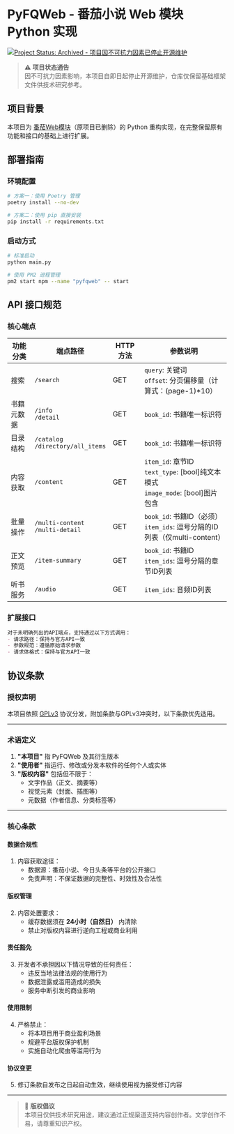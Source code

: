 # PyFQWeb - 番茄小说 Web 模块 Python 实现

[![Project Status: Archived - 项目因不可抗力因素已停止开源维护](https://img.shields.io/badge/status-archived-red.svg)](https://example.com)

> ⚠️ **项目状态通告**  
> 因不可抗力因素影响，本项目自即日起停止开源维护，仓库仅保留基础框架文件供技术研究参考。

## 项目背景
本项目为 [番茄Web模块](https://github.com/fengyuecanzhu/FQWeb)（原项目已删除）的 Python 重构实现，在完整保留原有功能和接口的基础上进行扩展。

## 部署指南

### 环境配置
```bash
# 方案一：使用 Poetry 管理
poetry install --no-dev

# 方案二：使用 pip 直接安装
pip install -r requirements.txt
```

### 启动方式
```bash
# 标准启动
python main.py

# 使用 PM2 进程管理
pm2 start npm --name "pyfqweb" -- start
```

## API 接口规范

### 核心端点

| 功能分类 | 端点路径                                 | HTTP 方法 | 参数说明                                                                 |
|----------|------------------------------------------|-----------|--------------------------------------------------------------------------|
| 搜索     | `/search`                                | GET       | `query`: 关键词<br>`offset`: 分页偏移量（计算式：(page-1)*10）           |
| 书籍元数据 | `/info`<br>`/detail`                   | GET       | `book_id`: 书籍唯一标识符                                                |
| 目录结构 | `/catalog`<br>`/directory/all_items`    | GET       | `book_id`: 书籍唯一标识符                                                |
| 内容获取 | `/content`                              | GET       | `item_id`: 章节ID<br>`text_type`: [bool]纯文本模式<br>`image_mode`: [bool]图片包含 |
| 批量操作 | `/multi-content`<br>`/multi-detail`     | GET       | `book_id`: 书籍ID（必须）<br>`item_ids`: 逗号分隔的ID列表（仅multi-content）                        |
| 正文预览 | `/item-summary`                         | GET       | `book_id`: 书籍ID<br>`item_ids`: 逗号分隔的章节ID列表                   |
| 听书服务 | `/audio`                                | GET       | `item_ids`: 音频ID列表                                                   |

### 扩展接口
```markdown
对于未明确列出的API端点，支持通过以下方式调用：
- 请求路径：保持与官方API一致
- 参数规范：遵循原始请求参数
- 请求体格式：保持与官方API一致
```

## 协议条款

### 授权声明
本项目依照 [GPLv3](https://www.gnu.org/licenses/gpl-3.0.html) 协议分发，附加条款与GPLv3冲突时，以下条款优先适用。

---

### 术语定义
1. **"本项目"** 指 PyFQWeb 及其衍生版本
2. **"使用者"** 指运行、修改或分发本软件的任何个人或实体
3. **"版权内容"** 包括但不限于：
   - 文字作品（正文、摘要等）
   - 视觉元素（封面、插图等）
   - 元数据（作者信息、分类标签等）

---

### 核心条款

#### 数据合规性
1. 内容获取途径：
   - 数据源：番茄小说、今日头条等平台的公开接口
   - 免责声明：不保证数据的完整性、时效性及合法性

#### 版权管理
2. 内容处置要求：
   - 缓存数据须在 **24小时（自然日）** 内清除
   - 禁止对版权内容进行逆向工程或商业利用

#### 责任豁免
3. 开发者不承担因以下情况导致的任何责任：
   - 违反当地法律法规的使用行为
   - 数据泄露或滥用造成的损失
   - 服务中断引发的商业影响

#### 使用限制
4. 严格禁止：
   - 将本项目用于商业盈利场景
   - 规避平台版权保护机制
   - 实施自动化爬虫等滥用行为

#### 协议变更
5. 修订条款自发布之日起自动生效，继续使用视为接受修订内容

---

> 📘 **版权倡议**  
> 本项目仅供技术研究用途，建议通过正规渠道支持内容创作者。文学创作不易，请尊重知识产权。
